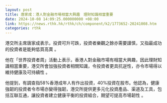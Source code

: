 ```yaml
---
layout: post
title: 唐家成：港人對金融市場相當大興趣　理財知識相當重要
date: 2024-10-08 14:09:25.000000000 +08:00
link: https://news.rthk.hk/rthk/ch/component/k2/1773652-20241008.htm
categories: rthk
---
```


港交所主席唐家成表示，投資可升可跌，投資者樂觀之餘亦需要謹慎，又指最成功的投資者是能夠低買高賣 。

他在「世界投資者周」活動上表示，香港人對金融市場有相當大興趣，因此理財知識相當重要，港交所會加強投資者相關知識，令投資者更具抗逆性，亦令市場得以維持健康及可持續性 。

他提到，有調查指58%香港成年人有作出投資，40%投資在股市。他認為，健康強韌的投資者令市場亦變得強韌，港交所提供更多元化投資產品、渠道及工具，包括互聯互通，讓投資者建立健康平衡的投資組合，期望可提高市場韌性 。
